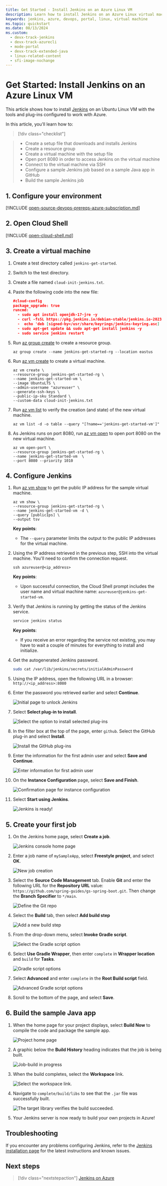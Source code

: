 ```yaml
---
title: Get Started - Install Jenkins on an Azure Linux VM
description: Learn how to install Jenkins on an Azure Linux virtual machine and build a sample Java application.
keywords: jenkins, azure, devops, portal, linux, virtual machine
ms.topic: quickstart
ms.date: 08/13/2024
ms.custom:
  - devx-track-jenkins
  - devx-track-azurecli
  - mode-portal
  - devx-track-extended-java
  - linux-related-content
  - sfi-image-nochange
---
```


# Get Started: Install Jenkins on an Azure Linux VM

This article shows how to install [Jenkins](https://jenkins.io) on an Ubuntu Linux VM with the tools and plug-ins configured to work with Azure.

In this article, you'll learn how to:

> [!div class="checklist"]

> * Create a setup file that downloads and installs Jenkins
> * Create a resource group
> * Create a virtual machine with the setup file
> * Open port 8080 in order to access Jenkins on the virtual machine
> * Connect to the virtual machine via SSH
> * Configure a sample Jenkins job based on a sample Java app in GitHub
> * Build the sample Jenkins job

## 1. Configure your environment

[!INCLUDE [open-source-devops-prereqs-azure-subscription.md](../includes/open-source-devops-prereqs-azure-subscription.md)]

## 2. Open Cloud Shell

[!INCLUDE [open-cloud-shell.md](../includes/open-cloud-shell.md)]

## 3. Create a virtual machine

1. Create a test directory called `jenkins-get-started`.

1. Switch to the test directory.

1. Create a file named `cloud-init-jenkins.txt`.

1. Paste the following code into the new file:

    ```json
    #cloud-config
    package_upgrade: true
    runcmd:
      - sudo apt install openjdk-17-jre -y
      - curl -fsSL https://pkg.jenkins.io/debian-stable/jenkins.io-2023.key | sudo tee /usr/share/keyrings/jenkins-keyring.asc > /dev/null
      -  echo 'deb [signed-by=/usr/share/keyrings/jenkins-keyring.asc] https://pkg.jenkins.io/debian-stable binary/' | sudo tee /etc/apt/sources.list.d/jenkins.list > /dev/null
      - sudo apt-get update && sudo apt-get install jenkins -y
      - sudo service jenkins restart


    ```
    
1. Run [az group create](/cli/azure/group#az-group-create) to create a resource group.

    ```azurecli
    az group create --name jenkins-get-started-rg --location eastus
    ```

1. Run [az vm create](/cli/azure/vm#az-vm-create) to create a virtual machine.

    ```azurecli
    az vm create \
    --resource-group jenkins-get-started-rg \
    --name jenkins-get-started-vm \
    --image UbuntuLTS \
    --admin-username "azureuser" \
    --generate-ssh-keys \
    --public-ip-sku Standard \
    --custom-data cloud-init-jenkins.txt
    ```

1. Run [az vm list](/cli/azure/vm#az-vm-list) to verify the creation (and state) of the new virtual machine.

    ```azurecli
    az vm list -d -o table --query "[?name=='jenkins-get-started-vm']"
    ```

1. As Jenkins runs on port 8080, run [az vm open](/cli/azure/vm#az-vm-open-port) to open port 8080 on the new virtual machine.

    ```azurecli
    az vm open-port \
    --resource-group jenkins-get-started-rg \
    --name jenkins-get-started-vm  \
    --port 8080 --priority 1010
    ```

## 4. Configure Jenkins

1. Run [az vm show](/cli/azure/vm#az-vm-show) to get the public IP address for the sample virtual machine.

    ```azurecli
    az vm show \
    --resource-group jenkins-get-started-rg \
    --name jenkins-get-started-vm -d \
    --query [publicIps] \
    --output tsv
    ```

    **Key points**:

    - The `--query` parameter limits the output to the public IP addresses for the virtual machine.

1. Using the IP address retrieved in the previous step, SSH into the virtual machine. You'll need to confirm the connection request.

    ```azurecli
    ssh azureuser@<ip_address>
    ```

    **Key points**:

    - Upon successful connection, the Cloud Shell prompt includes the user name and virtual machine name: `azureuser@jenkins-get-started-vm`.

1. Verify that Jenkins is running by getting the status of the Jenkins service.

    ```bash
    service jenkins status
    ```

    **Key points**:

    - If you receive an error regarding the service not existing, you may have to wait a couple of minutes for everything to install and initialize.

1. Get the autogenerated Jenkins password.

    ```bash
    sudo cat /var/lib/jenkins/secrets/initialAdminPassword
    ```

1. Using the IP address, open the following URL in a browser: `http://<ip_address>:8080`

1. Enter the password you retrieved earlier and select **Continue**.

    ![Initial page to unlock Jenkins](./media/configure-on-linux-vm/unlock-jenkins.png)

1. Select **Select plug-in to install**.

    ![Select the option to install selected plug-ins](./media/configure-on-linux-vm/select-plugins.png)

1. In the filter box at the top of the page, enter `github`. Select the GitHub plug-in and select **Install**.

    ![Install the GitHub plug-ins](./media/configure-on-linux-vm/install-github-plugin.png)

1. Enter the information for the first admin user and select **Save and Continue**.

    ![Enter information for first admin user](./media/configure-on-linux-vm/create-first-user.png)

1. On the **Instance Configuration** page, select **Save and Finish**.

    ![Confirmation page for instance configuration](./media/configure-on-linux-vm/instance-configuration.png)

1. Select **Start using Jenkins**.

    ![Jenkins is ready!](./media/configure-on-linux-vm/start-using-jenkins.png)

## 5. Create your first job

1. On the Jenkins home page, select **Create a job**.

    ![Jenkins console home page](./media/configure-on-linux-vm/jenkins-home-page.png)

1. Enter a job name of `mySampleApp`, select **Freestyle project**, and select **OK**.

    ![New job creation](./media/configure-on-linux-vm/new-job.png)

1. Select the **Source Code Management** tab. Enable **Git** and enter the following URL for the **Repository URL** value: `https://github.com/spring-guides/gs-spring-boot.git`. Then change the **Branch Specifier** to `*/main`.

    ![Define the Git repo](./media/configure-on-linux-vm/source-code-management.png)

1. Select the **Build** tab, then select **Add build step**

    ![Add a new build step](./media/configure-on-linux-vm/add-build-step.png)

1. From the drop-down menu, select **Invoke Gradle script**.

    ![Select the Gradle script option](./media/configure-on-linux-vm/invoke-gradle-script-option.png)

1. Select **Use Gradle Wrapper**, then enter `complete` in **Wrapper location** and `build` for **Tasks**.

    ![Gradle script options](./media/configure-on-linux-vm/gradle-script-options.png)

1. Select **Advanced** and enter `complete` in the **Root Build script** field.

    ![Advanced Gradle script options](./media/configure-on-linux-vm/root-build-script.png)

1. Scroll to the bottom of the page, and select **Save**.

## 6. Build the sample Java app

1. When the home page for your project displays, select **Build Now** to compile the code and package the sample app.

    ![Project home page](./media/configure-on-linux-vm/project-home-page.png)

1. A graphic below the **Build History** heading indicates that the job is being built.

    ![Job-build in progress](./media/configure-on-linux-vm/job-currently-building.png)

1. When the build completes, select the **Workspace** link.

    ![Select the workspace link.](./media/configure-on-linux-vm/job-workspace.png)

1. Navigate to `complete/build/libs` to see that the `.jar` file was successfully built.

    ![The target library verifies the build succeeded.](./media/configure-on-linux-vm/successful-build.png)

1. Your Jenkins server is now ready to build your own projects in Azure!

## Troubleshooting

If you encounter any problems configuring Jenkins, refer to the [Jenkins installation page](https://www.jenkins.io/doc/book/installing/) for the latest instructions and known issues.

## Next steps

> [!div class="nextstepaction"]
> [Jenkins on Azure](./index.yml)
